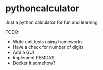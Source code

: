 # pythoncalculator
Just a python calculator for fun and learning

TODO:
- Write unit tests using frameworks
- Have a check for number of digits
- Add a GUI
- Implement PEMDAS 
- Docker it somehow?

